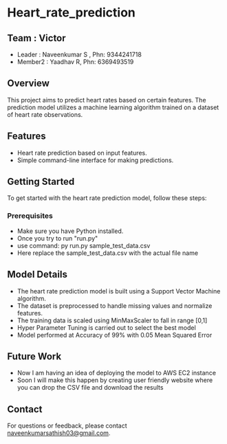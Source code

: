 # Heart_rate_prediction

## Team : Victor
 - Leader : Naveenkumar S , Phn: 9344241718
 - Member2 : Yaadhav R, Phn: 6369493519

## Overview
This project aims to predict heart rates based on certain features. The prediction model utilizes a machine learning algorithm trained on a dataset of heart rate observations.

## Features
- Heart rate prediction based on input features.
- Simple command-line interface for making predictions.

## Getting Started
To get started with the heart rate prediction model, follow these steps:

### Prerequisites
- Make sure you have Python installed. 
- Once you try to run "run.py"
- use command: py run.py sample_test_data.csv
- Here replace the sample_test_data.csv with the actual file name

## Model Details
- The heart rate prediction model is built using a Support Vector Machine algorithm. 
- The dataset is preprocessed to handle missing values and normalize features.
- The training data is scaled using MinMaxScaler to fall in range [0,1]
- Hyper Parameter Tuning is carried out to select the best model
- Model performed at Accuracy of 99% with 0.05 Mean Squared Error

## Future Work 
- Now I am having an idea of deploying the model to AWS EC2 instance
- Soon I will make this happen by creating user friendly website where you can drop the CSV file and download the results
  
  
## Contact
For questions or feedback, please contact naveenkumarsathish03@gmail.com.
